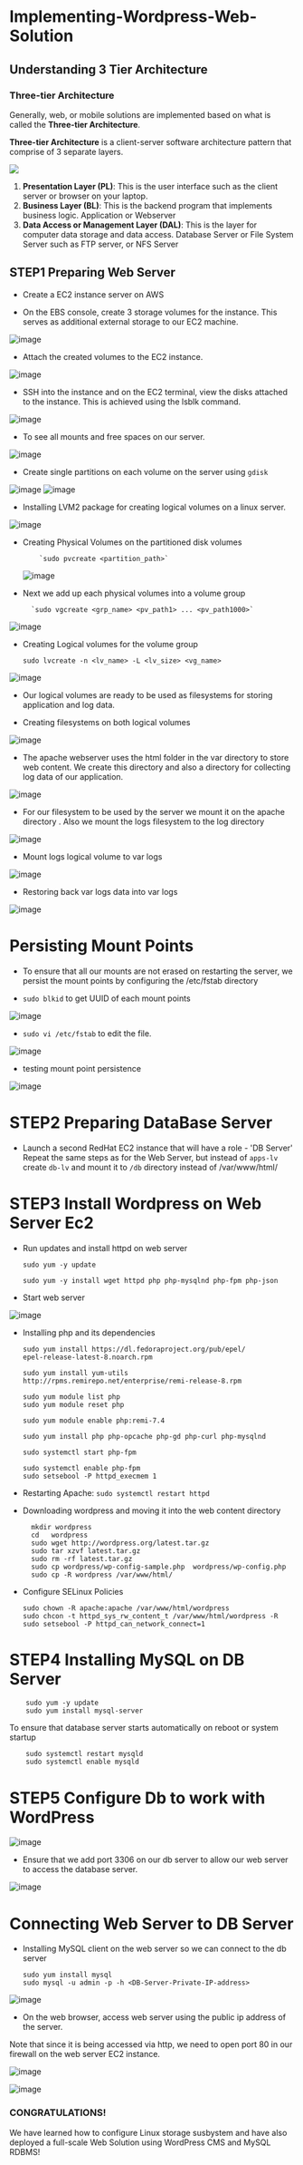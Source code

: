 # Implementing-Wordpress-Web-Solution

## Understanding 3 Tier Architecture

### Three-tier Architecture

Generally, web, or mobile solutions are implemented based on what is called the **Three-tier Architecture**.

**Three-tier Architecture** is a client-server software architecture pattern that comprise of 3 separate layers.

![](https://github.com/tochinicky/Devops_project/assets/29289689/aa04915a-342d-40d8-aa5f-f921df393be6)

1. **Presentation Layer (PL)**: This is the user interface such as the client server or browser on your laptop.
2. **Business Layer (BL)**: This is the backend program that implements business logic. Application or Webserver
3. **Data Access or Management Layer (DAL)**: This is the layer for computer data storage and data access. Database Server or File System Server such as FTP server, or NFS Server

## STEP1 Preparing Web Server

- Create a EC2 instance server on AWS

- On the EBS console, create 3 storage volumes for the instance. This serves as additional external storage to our EC2 machine.

![image](https://github.com/tochinicky/Devops_project/assets/29289689/3cd06e20-c44c-48d1-963b-493c34f44447)

- Attach the created volumes to the EC2 instance.

![image](https://github.com/tochinicky/Devops_project/assets/29289689/6dc28c9d-df36-4542-8513-531f5f2f43e6)

- SSH into the instance and on the EC2 terminal, view the disks attached to the instance. This is achieved using the lsblk command.

![image](https://github.com/tochinicky/Devops_project/assets/29289689/a8847014-8295-41b3-b632-308fdbb59b4f)

- To see all mounts and free spaces on our server.

![image](https://github.com/tochinicky/Devops_project/assets/29289689/7a4f6912-bae7-4746-bb6f-6a4b159095d4)

- Create single partitions on each volume on the server using `gdisk`

![image](https://github.com/tochinicky/Devops_project/assets/29289689/4af732da-bd18-427c-bf47-4543272f16be)
![image](https://github.com/tochinicky/Devops_project/assets/29289689/7916d470-6fed-4147-97ca-8381b44444f0)

- Installing LVM2 package for creating logical volumes on a linux server.

![image](https://github.com/tochinicky/Devops_project/assets/29289689/82945d01-ebb2-4daf-be87-d21e04f17932)

- Creating Physical Volumes on the partitioned disk volumes

          `sudo pvcreate <partition_path>`

  ![image](https://github.com/tochinicky/Devops_project/assets/29289689/c50f24d2-ad86-4c3d-8562-ddf507c19b1a)

- Next we add up each physical volumes into a volume group

        `sudo vgcreate <grp_name> <pv_path1> ... <pv_path1000>`

![image](https://github.com/tochinicky/Devops_project/assets/29289689/4e83c666-dd1c-4d9d-9398-2440b4e7b813)

- Creating Logical volumes for the volume group

  `sudo lvcreate -n <lv_name> -L <lv_size> <vg_name>`

![image](https://github.com/tochinicky/Devops_project/assets/29289689/b85cc51a-8d47-4e81-9a8c-f953395e8b2a)

- Our logical volumes are ready to be used as filesystems for storing application and log data.

- Creating filesystems on both logical volumes

![image](https://github.com/tochinicky/Devops_project/assets/29289689/e842d8a6-7686-4e72-934c-d608b2ccebfa)

- The apache webserver uses the html folder in the var directory to store web content. We create this directory and also a directory for collecting log data of our application.

![image](https://github.com/tochinicky/Devops_project/assets/29289689/ec6ac1f2-2ee5-423b-8927-37e33f2bc308)

- For our filesystem to be used by the server we mount it on the apache directory . Also we mount the logs filesystem to the log directory

![image](https://github.com/tochinicky/Devops_project/assets/29289689/0063451b-b35e-4ae7-85ec-247789e2b865)

- Mount logs logical volume to var logs

![image](https://github.com/tochinicky/Devops_project/assets/29289689/d1781b9a-1963-42f9-a9e1-1ad12011d58c)

- Restoring back var logs data into var logs

![image](https://github.com/tochinicky/Devops_project/assets/29289689/f8528324-9b34-414f-a979-3de7020efcce)

# Persisting Mount Points

- To ensure that all our mounts are not erased on restarting the server, we persist the mount points by configuring the /etc/fstab directory

- `sudo blkid` to get UUID of each mount points

![image](https://github.com/tochinicky/Devops_project/assets/29289689/fc5e7dc7-edc6-4227-a5cd-90cdaacd81f9)

- `sudo vi /etc/fstab` to edit the file.

![image](https://github.com/tochinicky/Devops_project/assets/29289689/971a9f8f-caef-45ca-9eb8-d7495798d747)

- testing mount point persistence

![image](https://github.com/tochinicky/Devops_project/assets/29289689/560c426e-f4f1-40c9-8f87-8d614aff591b)

# STEP2 Preparing DataBase Server

- Launch a second RedHat EC2 instance that will have a role - 'DB Server' Repeat the same steps as for the Web Server, but instead of `apps-lv` create `db-lv` and mount it to `/db` directory instead of /var/www/html/

# STEP3 Install Wordpress on Web Server Ec2

- Run updates and install httpd on web server

  `sudo yum -y update`

  `sudo yum -y install wget httpd php php-mysqlnd php-fpm php-json`

- Start web server

![image](https://github.com/tochinicky/Devops_project/assets/29289689/605be91a-52f2-4c51-bd93-36c713bc28ec)

- Installing php and its dependencies

      sudo yum install https://dl.fedoraproject.org/pub/epel/         epel-release-latest-8.noarch.rpm

      sudo yum install yum-utils http://rpms.remirepo.net/enterprise/remi-release-8.rpm

      sudo yum module list php
      sudo yum module reset php

      sudo yum module enable php:remi-7.4

      sudo yum install php php-opcache php-gd php-curl php-mysqlnd

      sudo systemctl start php-fpm

      sudo systemctl enable php-fpm
      sudo setsebool -P httpd_execmem 1

- Restarting Apache: `sudo systemctl restart httpd`

- Downloading wordpress and moving it into the web content directory

        mkdir wordpress
        cd   wordpress
        sudo wget http://wordpress.org/latest.tar.gz
        sudo tar xzvf latest.tar.gz
        sudo rm -rf latest.tar.gz
        sudo cp wordpress/wp-config-sample.php  wordpress/wp-config.php
        sudo cp -R wordpress /var/www/html/

- Configure SELinux Policies

      sudo chown -R apache:apache /var/www/html/wordpress
      sudo chcon -t httpd_sys_rw_content_t /var/www/html/wordpress -R
      sudo setsebool -P httpd_can_network_connect=1

# STEP4 Installing MySQL on DB Server

        sudo yum -y update
        sudo yum install mysql-server

To ensure that database server starts automatically on reboot or system startup

        sudo systemctl restart mysqld
        sudo systemctl enable mysqld

# STEP5 Configure Db to work with WordPress

![image](https://github.com/tochinicky/Devops_project/assets/29289689/08bece74-29d6-486a-9c4f-ba32aaff5224)

- Ensure that we add port 3306 on our db server to allow our web server to access the database server.

![image](https://github.com/tochinicky/Devops_project/assets/29289689/16943fe7-5a7a-4170-9a84-e9f946ae155a)

# Connecting Web Server to DB Server

- Installing MySQL client on the web server so we can connect to the db server

      sudo yum install mysql
      sudo mysql -u admin -p -h <DB-Server-Private-IP-address>

![image](https://github.com/tochinicky/Devops_project/assets/29289689/e0aad841-fd60-4fd6-8b08-c040eb5bd6db)

- On the web browser, access web server using the public ip address of the server.

Note that since it is being accessed via http, we need to open port 80 in our firewall on the web server EC2 instance.

![image](https://github.com/tochinicky/Devops_project/assets/29289689/cc069f37-c9e1-4ee0-825e-81d24f9ab3bb)

![image](https://github.com/tochinicky/Devops_project/assets/29289689/c77d0859-7afc-4791-8aa7-fecb9c5f445b)

### CONGRATULATIONS!

We have learned how to configure Linux storage susbystem and have also deployed a full-scale Web Solution using WordPress CMS and
MySQL RDBMS!
